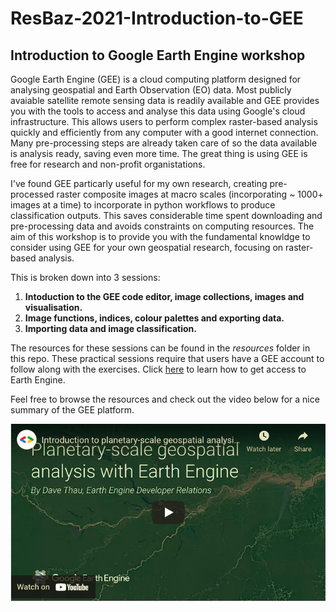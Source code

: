 # ResBaz-2021-Introduction-to-GEE
## Introduction to Google Earth Engine workshop 

Google Earth Engine (GEE) is a cloud computing platform designed for analysing geospatial and Earth Observation (EO) data. Most publicly avaiable satellite remote sensing data is readily available and GEE provides you with the tools to access and analyse this data using Google's cloud infrastructure. This allows users to perform complex raster-based analysis quickly and efficiently from any computer with a good internet connection. Many pre-processing steps are already taken care of so the data available is analysis ready, saving even more time. The great thing is using GEE is free for research and non-profit organistations.

I've found GEE particarly useful for my own research, creating pre-processed raster composite images at macro scales (incorporating ~ 1000+ images at a time) to incorporate in python workflows to produce classification outputs. This saves considerable time spent downloading and pre-processing data and avoids constraints on computing resources. The aim of this workshop is to provide you with the fundamental knowldge to consider using GEE for your own geospatial research, focusing on raster-based analysis.  

This is broken down into 3 sessions: 
1. **Intoduction to the GEE code editor, image collections, images and visualisation.**
2. **Image functions, indices, colour palettes and exporting data.**
3. **Importing data and image classification.**

The resources for these sessions can be found in the _resources_ folder in this repo. These practical sessions require that users have a GEE account to follow along with the exercises. Click [here](https://developers.google.com/earth-engine/guides/access) to learn how to get access to Earth Engine. 

Feel free to browse the resources and check out the video below for a nice summary of the GEE platform. 

[![Alternate Text](./Resources/figures/videoGEE.png)](https://www.youtube.com/watch?v=4E6yQLoGO2o)
